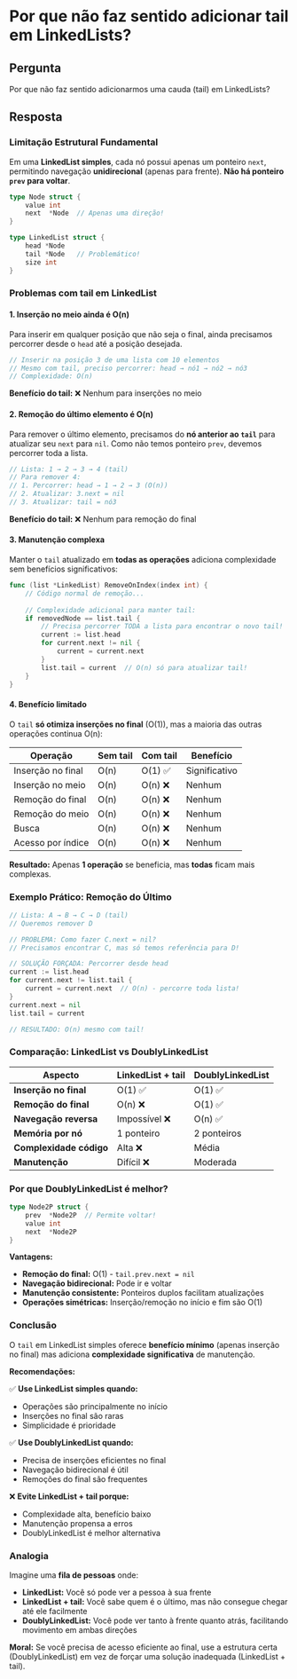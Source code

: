 # Por que não faz sentido adicionar tail em LinkedLists?

## Pergunta

Por que não faz sentido adicionarmos uma cauda (tail) em LinkedLists?

## Resposta

### Limitação Estrutural Fundamental

Em uma **LinkedList simples**, cada nó possui apenas um ponteiro `next`, permitindo navegação **unidirecional** (apenas para frente). **Não há ponteiro `prev` para voltar**.

```go
type Node struct {
    value int
    next  *Node  // Apenas uma direção!
}

type LinkedList struct {
    head *Node
    tail *Node   // Problemático!
    size int
}
```

### Problemas com tail em LinkedList

#### 1. **Inserção no meio ainda é O(n)**

Para inserir em qualquer posição que não seja o final, ainda precisamos percorrer desde o `head` até a posição desejada.

```go
// Inserir na posição 3 de uma lista com 10 elementos
// Mesmo com tail, preciso percorrer: head → nó1 → nó2 → nó3
// Complexidade: O(n)
```

**Benefício do tail:** ❌ Nenhum para inserções no meio

#### 2. **Remoção do último elemento é O(n)**

Para remover o último elemento, precisamos do **nó anterior ao `tail`** para atualizar seu `next` para `nil`. Como não temos ponteiro `prev`, devemos percorrer toda a lista.

```go
// Lista: 1 → 2 → 3 → 4 (tail)
// Para remover 4:
// 1. Percorrer: head → 1 → 2 → 3 (O(n))
// 2. Atualizar: 3.next = nil
// 3. Atualizar: tail = nó3
```

**Benefício do tail:** ❌ Nenhum para remoção do final

#### 3. **Manutenção complexa**

Manter o `tail` atualizado em **todas as operações** adiciona complexidade sem benefícios significativos:

```go
func (list *LinkedList) RemoveOnIndex(index int) {
    // Código normal de remoção...
    
    // Complexidade adicional para manter tail:
    if removedNode == list.tail {
        // Precisa percorrer TODA a lista para encontrar o novo tail!
        current := list.head
        for current.next != nil {
            current = current.next
        }
        list.tail = current  // O(n) só para atualizar tail!
    }
}
```

#### 4. **Benefício limitado**

O `tail` **só otimiza inserções no final** (O(1)), mas a maioria das outras operações continua O(n):

| Operação | Sem tail | Com tail | Benefício |
|----------|----------|----------|----------|
| Inserção no final | O(n) | O(1) ✅ | Significativo |
| Inserção no meio | O(n) | O(n) ❌ | Nenhum |
| Remoção do final | O(n) | O(n) ❌ | Nenhum |
| Remoção do meio | O(n) | O(n) ❌ | Nenhum |
| Busca | O(n) | O(n) ❌ | Nenhum |
| Acesso por índice | O(n) | O(n) ❌ | Nenhum |

**Resultado:** Apenas **1 operação** se beneficia, mas **todas** ficam mais complexas.

### Exemplo Prático: Remoção do Último

```go
// Lista: A → B → C → D (tail)
// Queremos remover D

// PROBLEMA: Como fazer C.next = nil?
// Precisamos encontrar C, mas só temos referência para D!

// SOLUÇÃO FORÇADA: Percorrer desde head
current := list.head
for current.next != list.tail {
    current = current.next  // O(n) - percorre toda lista!
}
current.next = nil
list.tail = current

// RESULTADO: O(n) mesmo com tail!
```

### Comparação: LinkedList vs DoublyLinkedList

| Aspecto | LinkedList + tail | DoublyLinkedList |
|---------|-------------------|------------------|
| **Inserção no final** | O(1) ✅ | O(1) ✅ |
| **Remoção do final** | O(n) ❌ | O(1) ✅ |
| **Navegação reversa** | Impossível ❌ | O(n) ✅ |
| **Memória por nó** | 1 ponteiro | 2 ponteiros |
| **Complexidade código** | Alta ❌ | Média |
| **Manutenção** | Difícil ❌ | Moderada |

### Por que DoublyLinkedList é melhor?

```go
type Node2P struct {
    prev  *Node2P  // Permite voltar!
    value int
    next  *Node2P
}
```

**Vantagens:**
- **Remoção do final:** O(1) - `tail.prev.next = nil`
- **Navegação bidirecional:** Pode ir e voltar
- **Manutenção consistente:** Ponteiros duplos facilitam atualizações
- **Operações simétricas:** Inserção/remoção no início e fim são O(1)

### Conclusão

O `tail` em LinkedList simples oferece **benefício mínimo** (apenas inserção no final) mas adiciona **complexidade significativa** de manutenção.

**Recomendações:**

✅ **Use LinkedList simples quando:**
- Operações são principalmente no início
- Inserções no final são raras
- Simplicidade é prioridade

✅ **Use DoublyLinkedList quando:**
- Precisa de inserções eficientes no final
- Navegação bidirecional é útil
- Remoções do final são frequentes

❌ **Evite LinkedList + tail porque:**
- Complexidade alta, benefício baixo
- Manutenção propensa a erros
- DoublyLinkedList é melhor alternativa

### Analogia

Imagine uma **fila de pessoas** onde:
- **LinkedList:** Você só pode ver a pessoa à sua frente
- **LinkedList + tail:** Você sabe quem é o último, mas não consegue chegar até ele facilmente
- **DoublyLinkedList:** Você pode ver tanto à frente quanto atrás, facilitando movimento em ambas direções

**Moral:** Se você precisa de acesso eficiente ao final, use a estrutura certa (DoublyLinkedList) em vez de forçar uma solução inadequada (LinkedList + tail).
